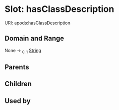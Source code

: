 
# Slot: hasClassDescription



URI: [apods:hasClassDescription](https://activitypods.org/ns/core#hasClassDescription)


## Domain and Range

None &#8594;  <sub>0..1</sub> [String](types/String.md)

## Parents


## Children


## Used by

